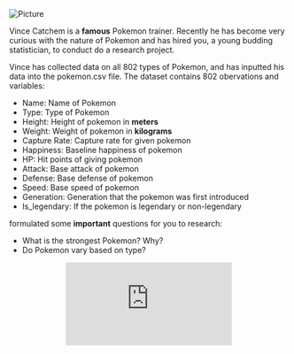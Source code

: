 <img class="profile" align="center" src="trainer" alt="Picture" />

Vince Catchem is a **famous** Pokemon trainer. Recently he has become very curious with the nature of Pokemon and has hired you, a young budding statistician, to conduct do a research project. 

Vince has collected data on all 802 types of Pokemon, and has inputted his data into the pokemon.csv file. The dataset contains 802 obervations and  variables:
* Name: Name of Pokemon 
* Type: Type of Pokemon 
* Height: Height of pokemon in **meters**
* Weight: Weight of pokemon in **kilograms**
* Capture Rate: Capture rate for given pokemon
* Happiness: Baseline happiness of pokemon
* HP: Hit points of giving pokemon
* Attack: Base attack of pokemon 
* Defense: Base defense of pokemon 
* Speed: Base speed of pokemon 
* Generation: Generation that the pokemon was first introduced
* Is_legendary: If the pokemon is legendary or non-legendary 


formulated some **important** questions for you to research:
* What is the strongest Pokemon? Why? 
* Do Pokemon vary based on type? 

<p align="center"> 
  <iframe src="https://www.youtube.com/embed/6xKWiCMKKJg" frameborder="0" allow="accelerometer; autoplay; encrypted-media; gyroscope; picture-in-picture" allowfullscreen class="frame"></iframe> </p>


